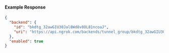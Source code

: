 <!-- Code generated for API Clients. DO NOT EDIT. -->

#### Example Response

```json
{
  "backend": {
    "id": "bkdtg_32awGIU30Jal8Wd8v8OL81ncoaJ",
    "uri": "https://api.ngrok.com/backends/tunnel_group/bkdtg_32awGIU30Jal8Wd8v8OL81ncoaJ"
  },
  "enabled": true
}
```
